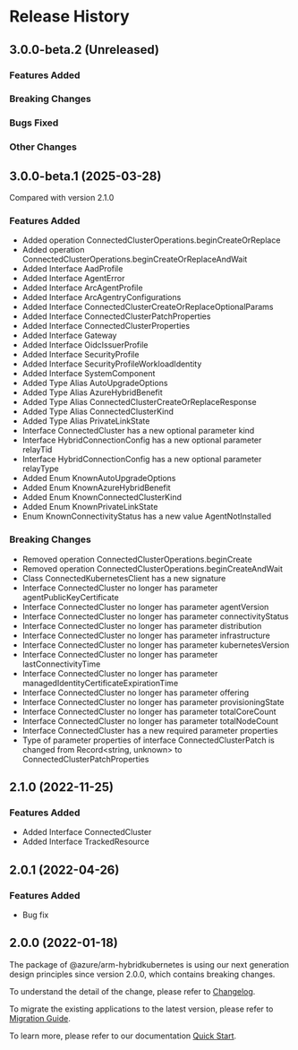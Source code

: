 # Release History

## 3.0.0-beta.2 (Unreleased)

### Features Added

### Breaking Changes

### Bugs Fixed

### Other Changes

## 3.0.0-beta.1 (2025-03-28)
Compared with version 2.1.0
    
### Features Added

  - Added operation ConnectedClusterOperations.beginCreateOrReplace
  - Added operation ConnectedClusterOperations.beginCreateOrReplaceAndWait
  - Added Interface AadProfile
  - Added Interface AgentError
  - Added Interface ArcAgentProfile
  - Added Interface ArcAgentryConfigurations
  - Added Interface ConnectedClusterCreateOrReplaceOptionalParams
  - Added Interface ConnectedClusterPatchProperties
  - Added Interface ConnectedClusterProperties
  - Added Interface Gateway
  - Added Interface OidcIssuerProfile
  - Added Interface SecurityProfile
  - Added Interface SecurityProfileWorkloadIdentity
  - Added Interface SystemComponent
  - Added Type Alias AutoUpgradeOptions
  - Added Type Alias AzureHybridBenefit
  - Added Type Alias ConnectedClusterCreateOrReplaceResponse
  - Added Type Alias ConnectedClusterKind
  - Added Type Alias PrivateLinkState
  - Interface ConnectedCluster has a new optional parameter kind
  - Interface HybridConnectionConfig has a new optional parameter relayTid
  - Interface HybridConnectionConfig has a new optional parameter relayType
  - Added Enum KnownAutoUpgradeOptions
  - Added Enum KnownAzureHybridBenefit
  - Added Enum KnownConnectedClusterKind
  - Added Enum KnownPrivateLinkState
  - Enum KnownConnectivityStatus has a new value AgentNotInstalled

### Breaking Changes

  - Removed operation ConnectedClusterOperations.beginCreate
  - Removed operation ConnectedClusterOperations.beginCreateAndWait
  - Class ConnectedKubernetesClient has a new signature
  - Interface ConnectedCluster no longer has parameter agentPublicKeyCertificate
  - Interface ConnectedCluster no longer has parameter agentVersion
  - Interface ConnectedCluster no longer has parameter connectivityStatus
  - Interface ConnectedCluster no longer has parameter distribution
  - Interface ConnectedCluster no longer has parameter infrastructure
  - Interface ConnectedCluster no longer has parameter kubernetesVersion
  - Interface ConnectedCluster no longer has parameter lastConnectivityTime
  - Interface ConnectedCluster no longer has parameter managedIdentityCertificateExpirationTime
  - Interface ConnectedCluster no longer has parameter offering
  - Interface ConnectedCluster no longer has parameter provisioningState
  - Interface ConnectedCluster no longer has parameter totalCoreCount
  - Interface ConnectedCluster no longer has parameter totalNodeCount
  - Interface ConnectedCluster has a new required parameter properties
  - Type of parameter properties of interface ConnectedClusterPatch is changed from Record<string, unknown> to ConnectedClusterPatchProperties
    
    
## 2.1.0 (2022-11-25)
    
### Features Added

  - Added Interface ConnectedCluster
  - Added Interface TrackedResource
    
## 2.0.1 (2022-04-26)

### Features Added

  - Bug fix
    
## 2.0.0 (2022-01-18)

The package of @azure/arm-hybridkubernetes is using our next generation design principles since version 2.0.0, which contains breaking changes.

To understand the detail of the change, please refer to [Changelog](https://aka.ms/js-track2-changelog).

To migrate the existing applications to the latest version, please refer to [Migration Guide](https://aka.ms/js-track2-migration-guide).

To learn more, please refer to our documentation [Quick Start](https://aka.ms/azsdk/js/mgmt/quickstart).
